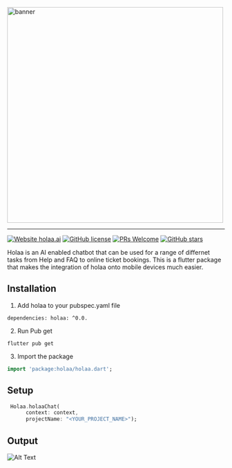
<img src="assets/banner.png" alt="banner" width="500"/>

---

[![Website holaa.ai](https://img.shields.io/website-up-down-green-red/http/monip.org.svg)](https://holaa.ai/)
[![GitHub license](https://img.shields.io/github/license/Naereen/StrapDown.js.svg)](https://github.com/innovationincubatoradvisory/holaa-flutter/blob/master/holaa/LICENSE)
[![PRs Welcome](https://img.shields.io/badge/PRs-welcome-brightgreen.svg?style=flat-square)](https://github.com/innovationincubatoradvisory/holaa-flutter/pulls)
[![GitHub stars](https://img.shields.io/github/stars/innovationincubatoradvisory/holaa-flutter.svg?style=social&label=Star&maxAge=2592000)](https://github.com/innovationincubatoradvisory/holaa-flutter/stargazers/)

Holaa is an AI enabled chatbot that can be used for a range of differnet tasks from Help and FAQ to online ticket bookings. This is a flutter package that makes the integration of holaa onto mobile devices much easier.

## Installation 

1. Add holaa to your pubspec.yaml file

  `dependencies:
  holaa: ^0.0.`

2. Run Pub get

`flutter pub get`

3. Import the package

  ```dart 
import 'package:holaa/holaa.dart';
```


## Setup


```dart
 Holaa.holaaChat( 
      context: context, 
      projectName: "<YOUR_PROJECT_NAME>");
```
## Output
![Alt Text](holaa/assets/output.gif)
